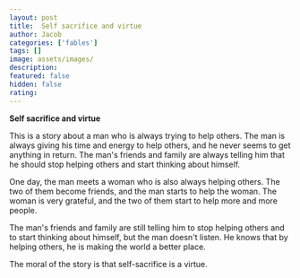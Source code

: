 ```yaml
---
layout: post
title:  Self sacrifice and virtue
author: Jacob
categories: ['fables']
tags: []
image: assets/images/
description: 
featured: false
hidden: false
rating: 
---
```


**Self sacrifice and virtue**

This is a story about a man who is always trying to help others. The man is always giving his time and energy to help others, and he never seems to get anything in return. The man's friends and family are always telling him that he should stop helping others and start thinking about himself.

One day, the man meets a woman who is also always helping others. The two of them become friends, and the man starts to help the woman. The woman is very grateful, and the two of them start to help more and more people.

The man's friends and family are still telling him to stop helping others and to start thinking about himself, but the man doesn't listen. He knows that by helping others, he is making the world a better place.

The moral of the story is that self-sacrifice is a virtue.
